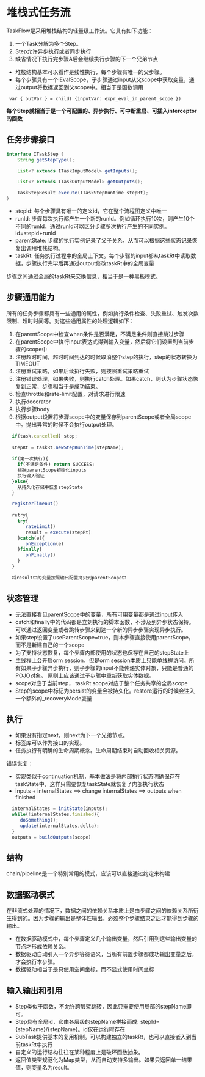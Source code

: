 # 堆栈式任务流

TaskFlow是采用堆栈结构的轻量级工作流。它具有如下功能：

1. 一个Task分解为多个Step。
2. Step允许异步执行或者同步执行
3. 缺省情况下执行完步骤A后会继续执行步骤的下一个兄弟节点

* 堆栈结构基本可以看作是线性执行，每个步骤有唯一的父步骤。
* 每个步骤具有一个IEvalScope，子步骤通过input从父scope中获取变量，通过output将数据返回到父scope中。相当于是函数调用

````
 var { outVar } = child( {inputVar: expr_eval_in_parent_scope }) 
````

**每个Step就相当于是一个可配置的、异步执行、可中断重启、可插入interceptor的函数**


## 任务步骤接口

````java 
interface ITaskStep {
    String getStepType();

    List<? extends ITaskInputModel> getInputs();

    List<? extends ITaskOutputModel> getOutputs();

    TaskStepResult execute(ITaskStepRuntime stepRt);
} 
````

* stepId: 每个步骤具有唯一的定义id，它在整个流程图定义中唯一
* runId: 步骤每次执行都产生一个新的runId。例如循环执行10次，则产生10个不同的runId，通过runId可以区分步骤多次执行产生的不同实例。id=stepId+runId
* parentState: 步骤的执行实例记录了父子关系，从而可以根据这些状态记录恢复出调用堆栈结构。
* taskRt: 任务执行过程中的全局上下文。每个步骤的input都从taskRt中读取数据，步骤执行完毕后再通过output修改taskRt中的全局变量

步骤之间通过全局的taskRt来交换信息，相当于是一种黑板模式。

## 步骤通用能力

所有的任务步骤都具有一些通用的属性，例如执行条件检查、失败重试、触发次数限制、超时时间等。对这些通用属性的处理逻辑如下：

1. 在parentScope中检查when条件是否满足，不满足条件则直接跳过步骤
2. 在parentScope中执行input表达式得到输入变量，然后将它们设置到当前步骤的scope中 
3. 注册超时时间，超时时间到达的时候取消整个step的执行，step的状态转换为TIMEOUT
4. 注册重试策略，如果后续执行失败，则按照重试策略重试
5. 注册错误处理，如果失败，则执行catch处理。如果catch，则认为步骤状态恢复到正常，步骤相当于是成功结束。
6. 检查throttle和rate-limit配置，对请求进行限速
7. 执行decorator
8. 执行步骤body 
9. 根据output设置将步骤scope中的变量保存到parentScope或者全局scope中。抛出异常的时候不会执行output处理。

````javascript
  if(task.cancelled) stop;
  
  stepRt = taskRt.newStepRunTime(stepName);
  
  if(第一次执行){
    if(不满足条件) return SUCCESS;
    根据parentScope初始化inputs
    执行输入验证
  }else{
    从持久化存储中恢复stepState
  }

  registerTimeout()
  
  retry{
    try{
       rateLimit()
       result = execute(stepRt)
    }catch(e){
       onException(e)
    }finally{
       onFinally()
    }
  }
  
  将result中的变量按照输出配置拷贝到parentScope中
````

## 状态管理

* 无法直接看见parentScope中的变量，所有可用变量都是通过input传入
* catch和finally中的代码都是立刻执行的脚本函数，不涉及到异步状态保持。可以通过返回变量或者跳转步骤来到达一个新的异步步骤实现异步执行。
* 如果step设置了useParentScope=true，则本步骤直接使用parentScope，而不是新建自己的一个scope
* 为了支持状态恢复，每个步骤内部使用的状态也保存在自己的stepState上
* 主线程上会开启orm session，但是orm session本质上只能单线程访问。所有如果子步骤异步执行，则子步骤的input不能传递实体对象，只能是普通的POJO对象。
  原则上应该通过子步骤中重新获取实体数据。
* scope对应于当前step， taskRt.scope对应于整个任务共享的全局scope
* Step的scope中标记为persist的变量会被持久化。restore运行的时候会注入一个额外的_recoveryMode变量

## 执行

* 如果没有指定next，则next为下一个兄弟节点。
* 标签库可以作为接口的实现。
* 任务执行有明确的生命周期概念。生命周期结束时自动回收相关资源。

错误恢复：

* 实现类似于continuation机制，基本做法是将内部执行状态明确保存在taskState中，这样只需要恢复taskState就恢复了内部执行状态
* inputs + internalStates ==> change internalStates ==> outputs when finished

````javascript
  internalStates = initState(inputs);
  while(!internalStates.finished){
     doSomething();
     update(internalStates,delta);
  }
  outputs = buildOutputs(scope)
````

## 结构

chain/pipeline是一个特别常用的模式，应该可以直接通过约定来构建

## 数据驱动模式

在非流式处理的情况下，数据之间的依赖关系本质上是由步骤之间的依赖关系所衍生得到的。因为步骤的输出是整体性输出，必须整个步骤结束之后才能得到步骤的输出。

* 在数据驱动模式中，每个步骤定义几个输出变量，然后引用到这些输出变量的节点才形成依赖关系。
* 数据驱动自动引入一个异步等待语义，当所有前置步骤都成功输出变量之后，才会执行本步骤。
* 数据驱动相当于是只使用空间坐标，而不显式使用时间坐标


## 输入输出和引用

* Step类似于函数，不允许跨层架跳转，因此只需要使用局部的stepName即可。
* Step具有全局id，它由各层级的stepName拼接而成: stepId={stepName}/{stepName}。id仅在运行时存在
* SubTask提供基本的复用机制。可以构建独立的taskRt，也可以直接嵌入到当前taskRt中执行
* 自定义的运行结构往往在某种程度上是破坏函数抽象。
* 返回值类型规范化为Map类型，从而自动支持多输出。如果只返回单一结果值，则变量名为result。